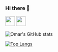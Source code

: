 ### Hi there 👋

<!--
**ris-tlp/ris-tlp** is a ✨ _special_ ✨ repository because its `README.md` (this file) appears on your GitHub profile.

Here are some ideas to get you started:

- 🔭 I’m currently working on ...
- 🌱 I’m currently learning ...
- 👯 I’m looking to collaborate on ...
- 🤔 I’m looking for help with ...
- 💬 Ask me about ...
- 📫 How to reach me: ...
- 😄 Pronouns: ...
- ⚡ Fun fact: ...
-->

<img src="https://cdn.jsdelivr.net/npm/programming-languages-logos/src/javascript/javascript.png" height="30"> <img src="https://cdn.jsdelivr.net/npm/programming-languages-logos/src/python/python.png" height="30">


![Omar's GitHub stats](https://github-readme-stats.vercel.app/api?username=ris-tlp&show_icons=true&theme=radical)

[![Top Langs](https://github-readme-stats.vercel.app/api/top-langs/?username=ris-tlp&layout=compact)](https://github.com/anuraghazra/github-readme-stats)

